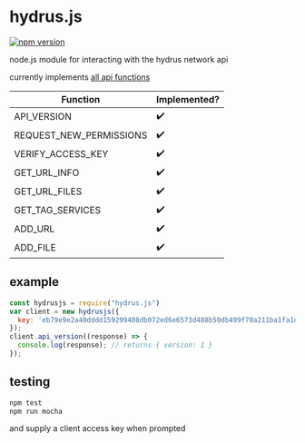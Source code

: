 
# hydrus.js

[![npm version](https://badge.fury.io/js/hydrus.js.svg)](https://www.npmjs.com/package/hydrus.js)

node.js module for interacting with the hydrus network api

currently implements [all api functions](https://hydrusnetwork.github.io/hydrus/help/client_api.html)

| Function | Implemented? |
| --- | --- |
| API_VERSION | ✔️ |
| REQUEST_NEW_PERMISSIONS | ✔️ |
| VERIFY_ACCESS_KEY | ✔️ |
| GET_URL_INFO | ✔️ |
| GET_URL_FILES | ✔️ |
| GET_TAG_SERVICES | ✔️ |
| ADD_URL | ✔️ |
| ADD_FILE | ✔️ |


## example
```javascript
const hydrusjs = require("hydrus.js")
var client = new hydrusjs({
  key: 'eb79e9e2a40dddd159299408db072ed6e6573d488b50db499f70a211ba1fa1da',
});
client.api_version((response) => {
  console.log(response); // returns { version: 1 }
});
```
    

## testing

```bash
npm test
npm run mocha
```

and supply a client access key when prompted
